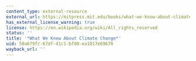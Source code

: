 ```yaml
---
content_type: external-resource
external_url: https://mitpress.mit.edu/books/what-we-know-about-climate-change-updated-edition
has_external_license_warning: true
license: https://en.wikipedia.org/wiki/All_rights_reserved
status: ''
title: '*What We Know About Climate Change*'
uid: 50a679fc-67df-41c1-bf80-ea1017e69670
wayback_url: ''
---
```

